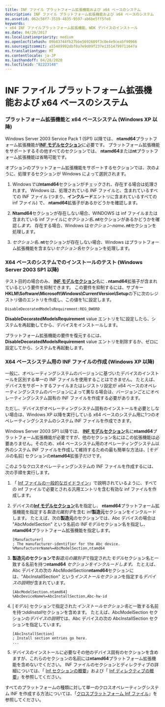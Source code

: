 ```yaml
---
title: INF ファイル プラットフォーム拡張機能および x64 ベースのシステム
description: INF ファイル プラットフォーム拡張機能および x64 ベースのシステム
ms.assetid: 062c58f7-3519-4835-9597-ab6be5ff5fe8
keywords:
- x64 INF ファイルプラットフォーム拡張機能、WDK デバイスのインストール
ms.date: 04/20/2017
ms.localizationpriority: medium
ms.openlocfilehash: 09b83744fb27bbe5692609f3c0e4e9cea5f90966
ms.sourcegitcommit: a55489992dbf0a7e9d09f237e13514799711647a
ms.translationtype: MT
ms.contentlocale: ja-JP
ms.lasthandoff: 04/28/2020
ms.locfileid: "82223148"
---
```

# <a name="inf-file-platform-extensions-and-x64-based-systems"></a>INF ファイル プラットフォーム拡張機能および x64 ベースのシステム


### <a name="platform-extensions-and-x64-based-systems-windows-xp-and-later"></a><a href="" id="platform-extensions-and-x64-based-systems--windows-xp-and-later-"></a>プラットフォーム拡張機能と x64 ベースシステム (Windows XP 以降)

Windows Server 2003 Service Pack 1 (SP1) 以降では、 **ntamd64**プラットフォーム拡張機能が[**INF モデルセクション**](inf-models-section.md)に必要です。 プラットフォーム拡張機能をサポートするその他すべてのセクションでは、 **ntamd64**または**nt**プラットフォーム拡張機能は省略可能です。

オプションのプラットフォーム拡張機能をサポートするセクションでは、次のように、処理するセクションが Windows によって選択されます。

1. Windows<em>では</em>**ntamd64**セクションがチェックされ、存在する場合は処理されます。 Windows は、処理されている INF ファイルと、含まれているすべての INF ファイル (つまり、**インクルード**エントリに含まれているすべての inf ファイル) で、 **ntamd64**拡張子があるかどうかを確認します。

2. **Ntamd64**セクションが存在しない場合、WINDOWS は inf ファイルまたは含まれている inf ファイルに<em>セクション名</em>**. nt**セクションがあるかどうかを確認<em>します。</em> 存在する場合、Windows は<em>セクション-name</em>**. nt**セクションを処理します。

3. <em>セクション名</em>**. nt**セクションが存在しない場合、Windows はプラットフォーム拡張機能を含まない*セクション名*セクションを処理します。

### <a name="testing-installation-on-x64-based-systems-windows-server-2003-sp1-and-later"></a><a href="" id="testing-installation-on-x64-based-systems--windows-server-2003-sp1-and"></a>X64 ベースのシステムでのインストールのテスト (Windows Server 2003 SP1 以降)

テスト目的の場合のみ、 [**INF モデルセクション**](inf-models-section.md)名に **. ntamd64**拡張子が含まれているという要件を抑制できます。 この要件を抑制するには、サブキー **HKLM\\Software\\Microsoft\\Windows\\CurrentVersion\\Setup**の下に次のレジストリ値のエントリを作成し、この値を1に設定します。

```inf
DisableDecoratedModelsRequirement:REG_DWORD
```

**DisableDecoratedModelsRequirement** value エントリを1に設定したら、システムを再起動してから、デバイスをインストールします。

プラットフォーム拡張機能の要件を復元するには、 **DisableDecoratedModelsRequirement** value エントリを削除するか、ゼロに設定してから、システムを再起動します。

### <a name="creating-inf-files-for-x64-based-systems-windows-xp-and-later"></a><a href="" id="creating-inf-files-for-x64-based-systems--windows-xp-and-later-"></a>X64 ベースシステム用の INF ファイルの作成 (Windows XP 以降)

一般に、オペレーティングシステムのバージョンに基づいたデバイスのインストールを区別する単一の INF ファイルを使用することはできません。 たとえば、デバイスをサポートするファイルまたはレジストリ設定が x64 ベースのオペレーティングシステムのバージョンによって異なる場合は、バージョンごとにオペレーティングシステム固有の INF ファイルを作成する必要があります。

ただし、デバイスがオペレーティングシステム固有のインストールを必要としない場合は、Windows XP 以降を実行している x64 ベースのシステム用に1つのオペレーティングシステムのシステム INF ファイルを作成できます。

Windows Server 2003 SP1 以降では、 [**INF モデルセクション**](inf-models-section.md)名に**ntamd64**プラットフォーム拡張機能が必要ですが、他のセクション名にはこの拡張機能は必要ありません。そのため、x64 ベースシステム用のオペレーティングシステム以外のシステム INF ファイルを作成して維持するための最も簡単な方法は、[*モデル*の名前] セクションの**ntamd64**拡張子だけです。

このようなクロスオペレーティングシステムの INF ファイルを作成するには、次の手順を実行します。

1. 「 [Inf ファイルの一般的なガイドライン](general-guidelines-for-inf-files.md)」で説明されているように、すべての inf ファイルで必要とされる汎用エントリを含む有効な inf ファイルを作成します。

2. デバイスの[**Inf モデルセクション**](inf-models-section.md)名を指定し、 **ntamd64**プラットフォーム拡張機能を指定する*製造元識別子*を含む inf**製造元**セクションをインクルードします。 たとえば、次の**製造元**のセクションでは、Abc デバイスの場合は "AbcModelSection" という名前の INF*モデル*セクション名を指定し、 **ntamd64**プラットフォーム拡張機能を指定します。

   ```inf
   [Manufacturer]
   ; The manufacturer-identifier for the Abc device.
   %ManufacturerName%=AbcModelSection,ntamd64
   ```

3. **製造元のセクションで***製造元の識別子*で指定された*モデル*セクション名と一致する名前を持つ**ntamd64** <em>セクションをインクルードします。</em> たとえば、Abc デバイスの次の AbcModelSection<strong>ntamd64</strong>セクションには、"AbcInstallSection" という*インストールセクション*を指定する*デバイスの説明*が含まれています。

   ```inf
   [AbcModelSection.ntamd64]
   %AbcDeviceName%=AbcInstallSection,Abc-hw-id
   ```

4. [*モデル*] セクションで指定された*インストールセクション名*と一致する名前を持つ*ddinstall*セクションを含めます。 たとえば、AbcModelSection セクションの*デバイスの説明*では、Abc デバイスの次の AbcInstallSection セクションを指定しています。

   ```inf
   [AbcInstallSection]
   ; Install section entries go here.
   ...
   ```

5. デバイスのインストールに必要なその他のデバイス固有のセクションを含めますが、これらのセクションの名前には**ntamd64**プラットフォーム拡張機能を含めないでください。 INF ファイルのセクションとディレクティブの詳細については、「 [Inf セクションの概要](summary-of-inf-sections.md)」および「 [Inf ディレクティブの概要](summary-of-inf-directives.md)」を参照してください。

すべてのプラットフォームの種類に対して単一のクロスオペレーティングシステム INF を作成する方法については、「[クロスプラットフォーム Inf ファイル](cross-platform-inf-files.md)」を参照してください。

 

 





